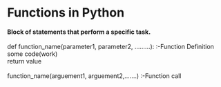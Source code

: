 # Functions in Python
<b>Block of statements that perform a specific task.</b><br><br>
def function_name(parameter1, parameter2, .........): :-Function Definition<br>
some code(work)<br>
return value<br><br>
function_name(arguement1, arguement2,.......) :-Function call